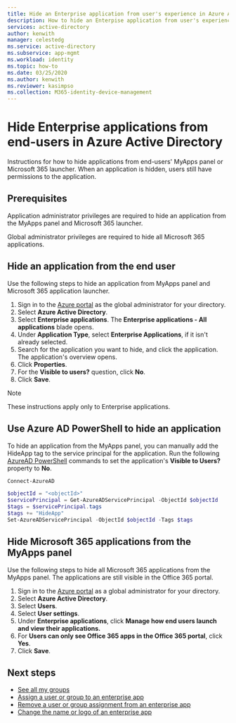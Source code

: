 ```yaml
---
title: Hide an Enterprise application from user's experience in Azure AD
description: How to hide an Enterpise application from user's experience in Azure Active Directory access panels or Microsoft 365 launchers.
services: active-directory
author: kenwith
manager: celestedg
ms.service: active-directory
ms.subservice: app-mgmt
ms.workload: identity
ms.topic: how-to
ms.date: 03/25/2020
ms.author: kenwith
ms.reviewer: kasimpso
ms.collection: M365-identity-device-management
---
```


# Hide Enterprise applications from end-users in Azure Active Directory

Instructions for how to hide applications from end-users' MyApps panel or Microsoft 365 launcher. When an application is hidden, users still have permissions to the application. 

## Prerequisites

Application administrator privileges are required to hide an application from the MyApps panel and Microsoft 365 launcher.

Global administrator privileges are required to hide all Microsoft 365 applications.


## Hide an application from the end user
Use the following steps to hide an application from MyApps panel and Microsoft 365 application launcher.

1.	Sign in to the [Azure portal](https://portal.azure.com) as the global administrator for your directory.
2.	Select **Azure Active Directory**.
3.	Select **Enterprise applications**. The **Enterprise applications - All applications** blade opens.
4.	Under **Application Type**, select **Enterprise Applications**, if it isn't already selected.
5.	Search for the application you want to hide, and click the application.  The application's overview opens.
6.	Click **Properties**. 
7.	For the **Visible to users?** question, click **No**.
8.	Click **Save**.

> [!NOTE]
> These instructions apply only to Enterprise applications.

## Use Azure AD PowerShell to hide an application

To hide an application from the MyApps panel, you can manually add the HideApp tag to the service principal for the application. Run the following [AzureAD PowerShell](https://docs.microsoft.com/powershell/module/azuread/?view=azureadps-2.0#service_principals) commands to set the application's **Visible to Users?** property to **No**. 

```PowerShell
Connect-AzureAD

$objectId = "<objectId>"
$servicePrincipal = Get-AzureADServicePrincipal -ObjectId $objectId
$tags = $servicePrincipal.tags
$tags += "HideApp"
Set-AzureADServicePrincipal -ObjectId $objectId -Tags $tags
```

## Hide Microsoft 365 applications from the MyApps panel

Use the following steps to hide all Microsoft 365 applications from the MyApps panel. The applications are still visible in the Office 365 portal.

1.	Sign in to the [Azure portal](https://portal.azure.com) as a global administrator for your directory.
2.	Select **Azure Active Directory**.
3.	Select **Users**.
4.  Select **User settings**.
5.	Under **Enterprise applications**, click **Manage how end users launch and view their applications.**
6.	For **Users can only see Office 365 apps in the Office 365 portal**, click **Yes**.
7.	Click **Save**.

## Next steps
* [See all my groups](../fundamentals/active-directory-groups-view-azure-portal.md)
* [Assign a user or group to an enterprise app](assign-user-or-group-access-portal.md)
* [Remove a user or group assignment from an enterprise app](remove-user-or-group-access-portal.md)
* [Change the name or logo of an enterprise app](change-name-or-logo-portal.md)

